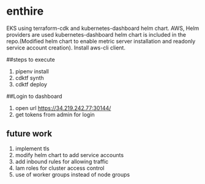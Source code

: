 # enthire
EKS using terraform-cdk and kubernetes-dashboard helm chart.
AWS, Helm providers are used
kubernetes-dashboard helm chart is included in the repo.(Modified helm chart to enable metric server installation and readonly service account creation).
Install aws-cli client.

##steps to execute
1. pipenv install
3. cdktf synth
4. cdktf deploy

##Login to dashboard
1. open url https://34.219.242.77:30144/
2. get tokens from admin for login

## future work
1. implement tls
2. modify helm chart to add service accounts
3. add inbound rules for allowing traffic
4. Iam roles for cluster access control
5. use of worker groups instead of node groups
